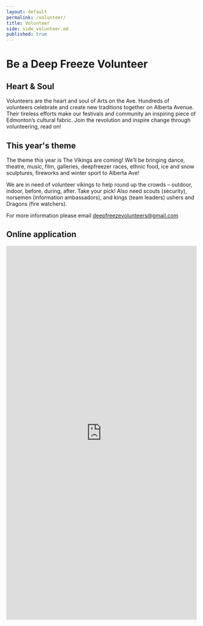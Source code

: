 ```yaml
---
layout: default
permalink: /volunteer/
title: Volunteer
side: side_volunteer.md
published: true
---
```


# Be a Deep Freeze Volunteer

## Heart & Soul

Volunteers are the heart and soul of Arts on the Ave. Hundreds of volunteers celebrate and create new traditions together on Alberta Avenue. Their tireless efforts make our festivals and community an inspiring piece of Edmonton’s cultural fabric. Join the revolution and inspire change through volunteering, read on!

## This year's theme

The theme this year is The Vikings are coming! We’ll be bringing dance, theatre, music, film, galleries, deepfreezer races, ethnic food, ice and snow sculptures, fireworks and winter sport to Alberta Ave!

We are in need of volunteer vikings to help round up the crowds – outdoor, indoor, before, during, after. Take your pick! Also need scouts (security), norsemen (information ambassadors), and kings (team leaders) ushers and Dragons (fire watchers).

For more information please email <deepfreezevolunteers@gmail.com>

## Online application

<iframe width="100%" height="991" frameborder="0" marginheight="0" marginwidth="0" src="https://docs.google.com/spreadsheet/embeddedform?formkey=dDVDVE5XUU0tR1E2MXhGTmRheWthLWc6MQ"></iframe>